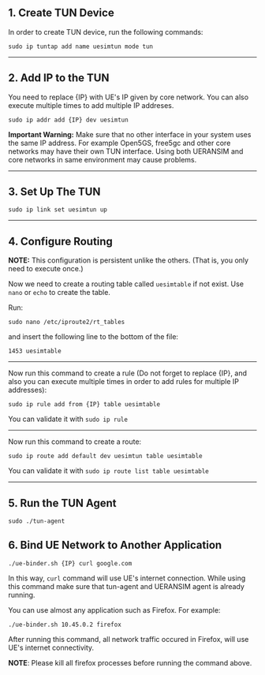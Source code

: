 ## 1. Create TUN Device

In order to create TUN device, run the following commands:

```
sudo ip tuntap add name uesimtun mode tun
```

---

## 2. Add IP to the TUN

You need to replace {IP} with UE's IP given by core network. You can also execute multiple times to add multiple IP addreses.

```
sudo ip addr add {IP} dev uesimtun
```

**Important Warning:** Make sure that no other interface in your system uses the same IP address. For example Open5GS, free5gc and other core networks may have their own TUN interface. Using both UERANSIM and core networks in same environment may cause problems.

---

## 3. Set Up The TUN

```
sudo ip link set uesimtun up
```
---
## 4. Configure Routing

**NOTE:** This configuration is persistent unlike the others. (That is, you only need to execute once.)

Now we need to create a routing table called `uesimtable` if not exist. Use `nano` or `echo` to create the table.

Run:
```
sudo nano /etc/iproute2/rt_tables
```

and insert the following line to the bottom of the file:
```
1453 uesimtable
```

---
Now run this command to create a rule (Do not forget to replace {IP}, and also you can execute multiple times in order to add  rules for multiple IP addresses):

```
sudo ip rule add from {IP} table uesimtable
```

You can validate it with `sudo ip rule`

---

Now run this command to create a route:
```
sudo ip route add default dev uesimtun table uesimtable
```

You can validate it with `sudo ip route list table uesimtable`

---

## 5. Run the TUN Agent

```
sudo ./tun-agent
```

## 6. Bind UE Network to Another Application

```
./ue-binder.sh {IP} curl google.com
```

In this way, `curl` command will use UE's internet connection. While using this command make sure that tun-agent and UERANSIM agent is already running.

You can use almost any application such as Firefox. For example:

```
./ue-binder.sh 10.45.0.2 firefox
```

After running this command, all network traffic occured in Firefox, will use UE's internet connectivity.

**NOTE**: Please kill all firefox processes before running the command above.